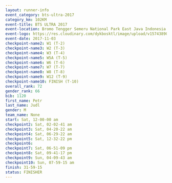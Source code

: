```yaml
---
layout: runner-info 
event_category: bts-ultra-2017 
category_km: 102KM 
event-title: BTS ULTRA 2017 
event-location: Bromo Tengger Semeru National Park East Java Indonesia 
event-logo: https://res.cloudinary.com/dykbosktl/image/upload/v1574389068/Logo/btsultra-profilpic_qfpjxb.png 
event-date: 2017-11-03 
checkpoint-name2: W1 (T-2) 
checkpoint-name3: W2 (T-3) 
checkpoint-name4: W3 (T-4) 
checkpoint-name5: W5A (T-5) 
checkpoint-name6: W6 (T-6) 
checkpoint-name7: W7 (T-7) 
checkpoint-name8: W8 (T-8) 
checkpoint-name9: W12 (T-9) 
checkpoint-name10: FINISH (T-10) 
overall_rank: 72
gender_rank: 66
bib: 1120
first_name: Petr
last_name: Judl
gender: M
team_name: None
start: Sat, 12-00-00 am
checkpoint2: Sat, 02-02-41 am
checkpoint3: Sat, 04-20-22 am
checkpoint4: Sat, 06-29-22 am
checkpoint5: Sat, 12-32-22 pm
checkpoint6: 
checkpoint7: Sat, 06-51-09 pm
checkpoint8: Sat, 09-41-17 pm
checkpoint9: Sun, 04-09-43 am
checkpoint10: Sun, 07-59-15 am
finish: 31-59-15
status: FINISHER
---
```

